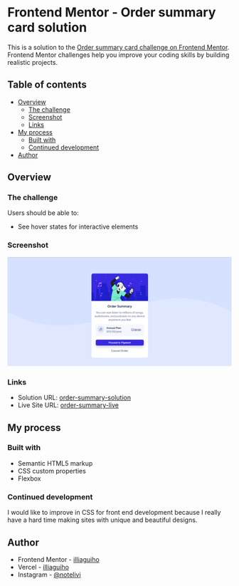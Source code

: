 # Frontend Mentor - Order summary card solution

This is a solution to the [Order summary card challenge on Frontend Mentor](https://www.frontendmentor.io/challenges/order-summary-component-QlPmajDUj). Frontend Mentor challenges help you improve your coding skills by building realistic projects.

## Table of contents

- [Overview](#overview)
  - [The challenge](#the-challenge)
  - [Screenshot](#screenshot)
  - [Links](#links)
- [My process](#my-process)
  - [Built with](#built-with)
  - [Continued development](#continued-development)
- [Author](#author)



## Overview

### The challenge

Users should be able to:

- See hover states for interactive elements

### Screenshot

![](screenshot.jpg)


### Links

- Solution URL: [order-summary-solution](https://your-solution-url.com)
- Live Site URL: [order-summary-live](https://order-summary-challenge-three.vercel.app)

## My process

### Built with

- Semantic HTML5 markup
- CSS custom properties
- Flexbox


### Continued development

I would like to improve in CSS for front end development because I really have a hard time making sites with unique and beautiful designs.


## Author
- Frontend Mentor - [illiaguiho](https://www.frontendmentor.io/profile/illiaguiho)
- Vercel - [illiaguiho](vercel.com/notelivi)
- Instagram - [@notelivi](https://www.instagram.com/notelivi)
